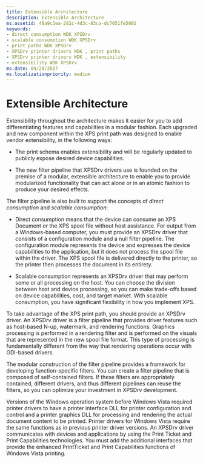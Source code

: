 ```yaml
---
title: Extensible Architecture
description: Extensible Architecture
ms.assetid: 48a9c3ea-282c-4d3c-83ca-dc7051fe5002
keywords:
- direct consumption WDK XPSDrv
- scalable consumption WDK XPSDrv
- print paths WDK XPSDrv
- XPSDrv printer drivers WDK , print paths
- XPSDrv printer drivers WDK , extensibility
- extensibility WDK XPSDrv
ms.date: 04/20/2017
ms.localizationpriority: medium
---
```


# Extensible Architecture


Extensibility throughout the architecture makes it easier for you to add differentiating features and capabilities in a modular fashion. Each upgraded and new component within the XPS print path was designed to enable vendor extensibility, in the following ways:

-   The print schema enables extensibility and will be regularly updated to publicly expose desired device capabilities.

-   The new filter pipeline that XPSDrv drivers use is founded on the premise of a modular, extensible architecture to enable you to provide modularized functionality that can act alone or in an atomic fashion to produce your desired effects.

The filter pipeline is also built to support the concepts of *direct consumption* and *scalable consumption*:

-   Direct consumption means that the device can consume an XPS Document or the XPS spool file without host assistance. For output from a Windows-based computer, you must provide an XPSDrv driver that consists of a configuration module and a null filter pipeline. The configuration module represents the device and expresses the device capabilities to the application, but it does not process the spool file within the driver. The XPS spool file is delivered directly to the printer, so the printer then processes the document in its entirety.

-   Scalable consumption represents an XPSDrv driver that may perform some or all processing on the host. You can choose the division between host and device processing, so you can make trade-offs based on device capabilities, cost, and target market. With scalable consumption, you have significant flexibility in how you implement XPS.

To take advantage of the XPS print path, you should provide an XPSDrv driver. An XPSDrv driver is a filter pipeline that provides driver features such as host-based N-up, watermark, and rendering functions. Graphics processing is performed in a rendering filter and is performed on the visuals that are represented in the new spool file format. This type of processing is fundamentally different from the way that rendering operations occur with GDI-based drivers.

The modular construction of the filter pipeline provides a framework for developing function-specific filters. You can create a filter pipeline that is composed of self-contained filters. If these filters are appropriately contained, different drivers, and thus different pipelines can reuse the filters, so you can optimize your investment in XPSDrv development.

Versions of the Windows operation system before Windows Vista required printer drivers to have a printer interface DLL for printer configuration and control and a printer graphics DLL for processing and rendering the actual document content to be printed. Printer drivers for Windows Vista require the same functions as in previous printer driver versions. An XPSDrv driver communicates with devices and applications by using the Print Ticket and Print Capabilities technologies. You must add the additional interfaces that provide the enhanced PrintTicket and Print Capabilities functions of Windows Vista printing.

 

 




